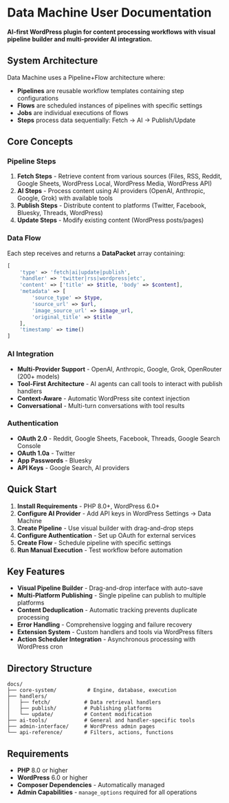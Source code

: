 # Data Machine User Documentation

**AI-first WordPress plugin for content processing workflows with visual pipeline builder and multi-provider AI integration.**

## System Architecture

Data Machine uses a Pipeline+Flow architecture where:

- **Pipelines** are reusable workflow templates containing step configurations
- **Flows** are scheduled instances of pipelines with specific settings  
- **Jobs** are individual executions of flows
- **Steps** process data sequentially: Fetch → AI → Publish/Update

## Core Concepts

### Pipeline Steps

1. **Fetch Steps** - Retrieve content from various sources (Files, RSS, Reddit, Google Sheets, WordPress Local, WordPress Media, WordPress API)
2. **AI Steps** - Process content using AI providers (OpenAI, Anthropic, Google, Grok) with available tools
3. **Publish Steps** - Distribute content to platforms (Twitter, Facebook, Bluesky, Threads, WordPress)
4. **Update Steps** - Modify existing content (WordPress posts/pages)

### Data Flow

Each step receives and returns a **DataPacket** array containing:

```php
[
    'type' => 'fetch|ai|update|publish',
    'handler' => 'twitter|rss|wordpress|etc',
    'content' => ['title' => $title, 'body' => $content],
    'metadata' => [
        'source_type' => $type,
        'source_url' => $url,
        'image_source_url' => $image_url,
        'original_title' => $title
    ],
    'timestamp' => time()
]
```

### AI Integration

- **Multi-Provider Support** - OpenAI, Anthropic, Google, Grok, OpenRouter (200+ models)
- **Tool-First Architecture** - AI agents can call tools to interact with publish handlers
- **Context-Aware** - Automatic WordPress site context injection
- **Conversational** - Multi-turn conversations with tool results

### Authentication

- **OAuth 2.0** - Reddit, Google Sheets, Facebook, Threads, Google Search Console
- **OAuth 1.0a** - Twitter
- **App Passwords** - Bluesky
- **API Keys** - Google Search, AI providers

## Quick Start

1. **Install Requirements** - PHP 8.0+, WordPress 6.0+
2. **Configure AI Provider** - Add API keys in WordPress Settings → Data Machine
3. **Create Pipeline** - Use visual builder with drag-and-drop steps
4. **Configure Authentication** - Set up OAuth for external services
5. **Create Flow** - Schedule pipeline with specific settings
6. **Run Manual Execution** - Test workflow before automation

## Key Features

- **Visual Pipeline Builder** - Drag-and-drop interface with auto-save
- **Multi-Platform Publishing** - Single pipeline can publish to multiple platforms
- **Content Deduplication** - Automatic tracking prevents duplicate processing
- **Error Handling** - Comprehensive logging and failure recovery
- **Extension System** - Custom handlers and tools via WordPress filters
- **Action Scheduler Integration** - Asynchronous processing with WordPress cron

## Directory Structure

```
docs/
├── core-system/          # Engine, database, execution
├── handlers/
│   ├── fetch/           # Data retrieval handlers
│   ├── publish/         # Publishing platforms
│   └── update/          # Content modification
├── ai-tools/            # General and handler-specific tools
├── admin-interface/     # WordPress admin pages
└── api-reference/       # Filters, actions, functions
```

## Requirements

- **PHP** 8.0 or higher
- **WordPress** 6.0 or higher
- **Composer Dependencies** - Automatically managed
- **Admin Capabilities** - `manage_options` required for all operations